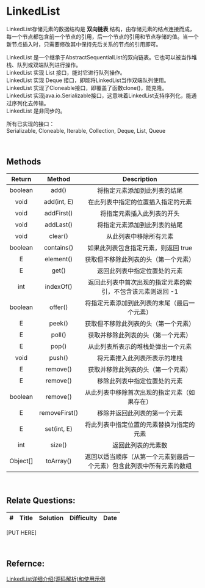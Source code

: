 # LinkedList

LinkedList存储元素的数据结构是 **双向链表** 结构，由存储元素的结点连接而成，每一个节点都包含前一个节点的引用，后一个节点的引用和节点存储的值。当一个新节点插入时，只需要修改其中保持先后关系的节点的引用即可。


LinkedList 是一个继承于AbstractSequentialList的双向链表。它也可以被当作堆栈、队列或双端队列进行操作。<bR>
LinkedList 实现 List 接口，能对它进行队列操作。<br>
LinkedList 实现 Deque 接口，即能将LinkedList当作双端队列使用。<BR>
LinkedList 实现了Cloneable接口，即覆盖了函数clone()，能克隆。<br>
LinkedList 实现java.io.Serializable接口，这意味着LinkedList支持序列化，能通过序列化去传输。<br>
LinkedList 是非同步的。<br>


所有已实现的接口：<br>
Serializable, Cloneable, Iterable<E>, Collection<E>, Deque<E>, List<E>, Queue<E>

<br>

## Methods

| Return | Method | Description | 
| :-: | :-: | :-: | 
| boolean	|add() |          将指定元素添加到此列表的结尾|
| void |	add(int, E)|          在此列表中指定的位置插入指定的元素|
| void |	addFirst() |          将指定元素插入此列表的开头|
| void |	addLast() |          将指定元素添加到此列表的结尾|
| void |	clear() |          从此列表中移除所有元素|
| boolean|	contains()|          如果此列表包含指定元素，则返回 true|
| E | element() |           获取但不移除此列表的头（第一个元素）|
| E | get() |          返回此列表中指定位置处的元素|
| int| indexOf() |          返回此列表中首次出现的指定元素的索引，不包含该元素则返回 -1|
| boolean	| offer() |          将指定元素添加到此列表的末尾（最后一个元素）|
| E	| peek() |          获取但不移除此列表的头（第一个元素）|
| E	| poll() |          获取并移除此列表的头（第一个元素）|
| E	| pop() |          从此列表所表示的堆栈处弹出一个元素|
| void | push() |          将元素推入此列表所表示的堆栈|
| E	| remove() |          获取并移除此列表的头（第一个元素）|
| E	| remove() |          移除此列表中指定位置处的元素|
| boolean| remove() |          从此列表中移除首次出现的指定元素（如果存在）|
| E	| removeFirst() |          移除并返回此列表的第一个元素|
| E	| set(int, E) |          将此列表中指定位置的元素替换为指定的元素|
| int	| size() |          返回此列表的元素数|
| Object[]	| toArray() |          返回以适当顺序（从第一个元素到最后一个元素）包含此列表中所有元素的数组|

<br>

## Relate Questions:

| # | Title | Solution | Difficulty | Date |
|:-:|---|:-:|:-:|:-:|
[PUT HERE]

<br>

## Refernce:

[LinkedList详细介绍(源码解析)和使用示例](https://www.cnblogs.com/skywang12345/p/3308807.html)
